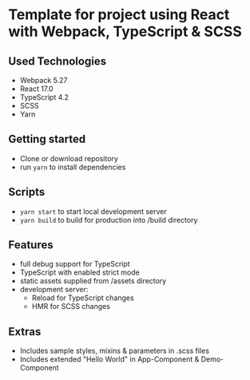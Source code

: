 # Template for project using React with Webpack, TypeScript & SCSS
## Used Technologies
- Webpack 5.27
- React 17.0
- TypeScript 4.2
- SCSS
- Yarn
## Getting started
- Clone or download repository
- run ```yarn``` to install dependencies
## Scripts
- ```yarn start``` to start local development server
- ```yarn build``` to build for production into /build directory
## Features
- full debug support for TypeScript
- TypeScript with enabled strict mode
- static assets supplied from /assets directory
- development server:
  - Reload for TypeScript changes
  - HMR for SCSS changes
## Extras
- Includes sample styles, mixins & parameters in .scss files
- Includes extended "Hello World" in App-Component & Demo-Component
